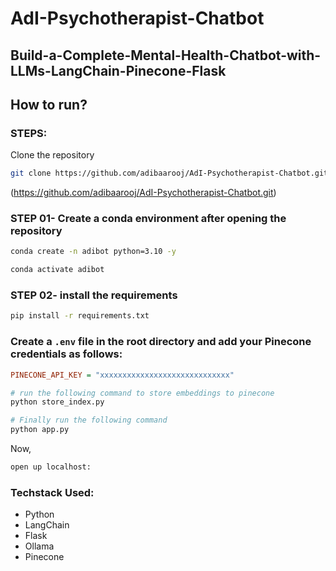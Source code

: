 # AdI-Psychotherapist-Chatbot
## Build-a-Complete-Mental-Health-Chatbot-with-LLMs-LangChain-Pinecone-Flask

## How to run?
### STEPS:

Clone the repository

```bash
git clone https://github.com/adibaarooj/AdI-Psychotherapist-Chatbot.git
```
(https://github.com/adibaarooj/AdI-Psychotherapist-Chatbot.git)

### STEP 01- Create a conda environment after opening the repository

```bash
conda create -n adibot python=3.10 -y
```

```bash
conda activate adibot
```


### STEP 02- install the requirements
```bash
pip install -r requirements.txt
```


### Create a `.env` file in the root directory and add your Pinecone credentials as follows:

```ini
PINECONE_API_KEY = "xxxxxxxxxxxxxxxxxxxxxxxxxxxxx"
```


```bash
# run the following command to store embeddings to pinecone
python store_index.py
```

```bash
# Finally run the following command
python app.py
```

Now,
```bash
open up localhost:
```


### Techstack Used:

- Python
- LangChain
- Flask
- Ollama
- Pinecone
